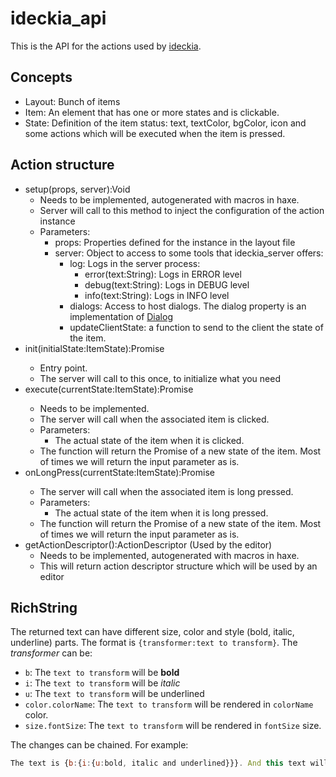 # ideckia_api

This is the API for the actions used by [ideckia](https://github.com/ideckia/ideckia_server).

## Concepts

* Layout: Bunch of items
* Item: An element that has one or more states and is clickable.
* State: Definition of the item status: text, textColor, bgColor, icon and some actions which will be executed when the item is pressed.

## Action structure

* setup(props, server):Void
  * Needs to be implemented, autogenerated with macros in haxe.
  * Server will call to this method to inject the configuration of the action instance
  * Parameters:
    * props: Properties defined for the instance in the layout file
    * server: Object to access to some tools that ideckia_server offers:
      * log: Logs in the server process:
        * error(text:String): Logs in ERROR level
        * debug(text:String): Logs in DEBUG level
        * info(text:String): Logs in INFO level
      * dialogs: Access to host dialogs. The dialog property is an implementation of [Dialog](/api/dialog/Dialog.hx)
      * updateClientState: a function to send to the client the state of the item.
* init(initialState:ItemState):Promise<ItemState>
  * Entry point.
  * The server will call to this once, to initialize what you need
* execute(currentState:ItemState):Promise<ItemState>
  * Needs to be implemented.
  * The server will call when the associated item is clicked.
  * Parameters:
    * The actual state of the item when it is clicked.
  * The function will return the Promise of a new state of the item. Most of times we will return the input parameter as is.
* onLongPress(currentState:ItemState):Promise<ItemState>
  * The server will call when the associated item is long pressed.
  * Parameters:
    * The actual state of the item when it is long pressed.
  * The function will return the Promise of a new state of the item. Most of times we will return the input parameter as is.
* getActionDescriptor():ActionDescriptor  (Used by the editor)
  * Needs to be implemented, autogenerated with macros in haxe.
  * This will return action descriptor structure which will be used by an editor

## RichString

The returned text can have different size, color and style (bold, italic, underline) parts. The format is `{transformer:text to transform}`. The _transformer_ can be:

* `b`: The `text to transform` will be **bold**
* `i`: The `text to transform` will be _italic_
* `u`: The `text to transform` will be underlined
* `color.colorName`: The `text to transform` will be rendered in `colorName` color.
* `size.fontSize`: The `text to transform` will be rendered in `fontSize` size.

The changes can be chained. For example:

```javascript
The text is {b:{i:{u:bold, italic and underlined}}}. And this text will be {color.red:{size.50:colored with red and BIG}}
```